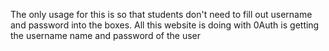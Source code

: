 The only usage for this is so that students don't need to fill out username and password into the boxes. All this website is doing with 0Auth is getting the username name and password of the user
